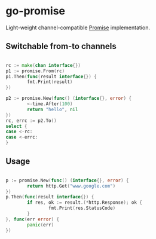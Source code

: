 # go-promise

Light-weight channel-compatible [Promise](https://promisesaplus.com/) implementation.

## Switchable from-to channels

```go

rc := make(chan interface{})
p1 := promise.From(rc)
p1.Then(func(result interface{}) {
        fmt.Print(result)
})

p2 := promise.New(func() (interface{}, error) {
        <-time.After(100)
        return "hello", nil
})
rc, errc := p2.To()
select {
case <-rc:
case <-errc:
}

```

## Usage

```go

p := promise.New(func() (interface{}, error) {
        return http.Get("www.google.com")
})
p.Then(func(result interface{}) {
        if res, ok := result.(*http.Response); ok {
                fmt.Print(res.StatusCode)
        }
}, func(err error) {
        panic(err)
})

```
